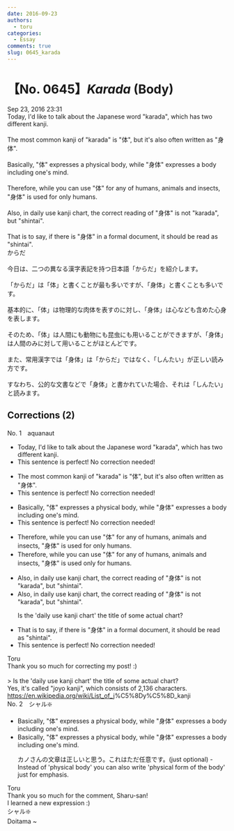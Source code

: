 ```yaml
---
date: 2016-09-23
authors:
  - toru
categories:
  - Essay
comments: true
slug: 0645_karada
---
```


# 【No. 0645】<strong><em>Karada</strong></em> (Body)
<div class="date">Sep 23, 2016 23:31</div>
<div id="post"><div id="body_show_ori">
Today, I'd like to talk about the Japanese word "karada", which has two different kanji.<br/><br/>The most common kanji of "karada" is "体", but it's also often written as "身体".<br/><br/>Basically, "体" expresses a physical body, while "身体" expresses a body including one's mind.<br/><br/>Therefore, while you can use "体" for any of humans, animals and insects, "身体" is used for only humans.<br/><br/>Also, in daily use kanji chart, the correct reading of "身体" is not "karada", but "shintai".<br/><br/>That is to say, if there is "身体" in a formal document, it should be read as "shintai".
</div></div>

<!-- more -->

<div id="post_ja"><div id="body_show_mo">
からだ<br/><br/>今日は、二つの異なる漢字表記を持つ日本語「からだ」を紹介します。<br/><br/>「からだ」は「体」と書くことが最も多いですが、「身体」と書くことも多いです。<br/><br/>基本的に、「体」は物理的な肉体を表すのに対し、「身体」は心なども含めた心身を表します。<br/><br/>そのため、「体」は人間にも動物にも昆虫にも用いることができますが、「身体」は人間のみに対して用いることがほとんどです。<br/><br/>また、常用漢字では「身体」は「からだ」ではなく、「しんたい」が正しい読み方です。<br/><br/>すなわち、公的な文書などで「身体」と書かれていた場合、それは「しんたい」と読みます。
</div></div>

## Corrections (2)
<div id="block"><div class="first_name"> No. 1　<span class="just_name">aquanaut</span></div><div id="block2">
<ul class="correction_field">
<li class="incorrect">Today, I'd like to talk about the Japanese word "karada", which has two different kanji.</li>
<li class="corrected perfect">This sentence is perfect! No correction needed!</li>
</ul>
<ul class="correction_field">
<li class="incorrect">The most common kanji of "karada" is "体", but it's also often written as "身体".</li>
<li class="corrected perfect">This sentence is perfect! No correction needed!</li>
</ul>
<ul class="correction_field">
<li class="incorrect">Basically, "体" expresses a physical body, while "身体" expresses a body including one's mind.</li>
<li class="corrected perfect">This sentence is perfect! No correction needed!</li>
</ul>
<ul class="correction_field">
<li class="incorrect">Therefore, while you can use "体" for any of humans, animals and insects, "身体" is used for only humans.</li>
<li class="corrected correct">
Therefore, while you can use "体" for <span class="sline">any of</span> humans, animals and insects, "身体" is used <span class="f_blue">only for</span> humans.
</li>
</ul>
<ul class="correction_field">
<li class="incorrect">Also, in daily use kanji chart, the correct reading of "身体" is not "karada", but "shintai".</li>
<li class="corrected correct">
Also, in daily use kanji chart, the correct reading of "身体" is not "karada", but "shintai".
<p class="correction_comment">Is the 'daily use kanji chart' the title of some actual chart?</p>
</li>
</ul>
<ul class="correction_field">
<li class="incorrect">That is to say, if there is "身体" in a formal document, it should be read as "shintai".</li>
<li class="corrected perfect">This sentence is perfect! No correction needed!</li>
</ul>
</div><div class="name"><span class="just_name">Toru</span><br>
Thank you so much for correcting my post! :)<br/><br/>&gt; Is the 'daily use kanji chart' the title of some actual chart?<br/>Yes, it's called "joyo kanji", which consists of 2,136 characters.<br/><a href="https://en.wikipedia.org/wiki/List_of_j" target="_blank">https://en.wikipedia.org/wiki/List_of_j</a>%C5%8Dy%C5%8D_kanji
</div>
</div>
<div id="block"><div class="first_name"> No. 2　<span class="just_name">シャル❇️</span></div><div id="block2">
<ul class="correction_field">
<li class="incorrect">Basically, "体" expresses a physical body, while "身体" expresses a body including one's mind.</li>
<li class="corrected correct">
Basically, "体" expresses a physical body, while "身体" expresses a body including one's mind.
<p class="correction_comment">カノさんの文章は正しいと思う。これはただ任意です。(just optional) - Instead of 'physical body' you can also write 'physical form of the body' just for emphasis.</p>
</li>
</ul>
</div><div class="name"><span class="just_name">Toru</span><br>
Thank you so much for the comment, Sharu-san!<br/>I learned a new expression :)
</div>
<div class="name"><span class="just_name">シャル❇️</span><br>
Doitama ~
</div>
</div>
